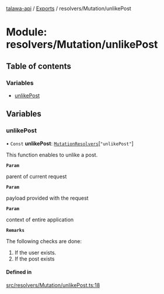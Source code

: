 [talawa-api](../README.md) / [Exports](../modules.md) / resolvers/Mutation/unlikePost

# Module: resolvers/Mutation/unlikePost

## Table of contents

### Variables

- [unlikePost](resolvers_Mutation_unlikePost.md#unlikepost)

## Variables

### unlikePost

• `Const` **unlikePost**: [`MutationResolvers`](types_generatedGraphQLTypes.md#mutationresolvers)[``"unlikePost"``]

This function enables to unlike a post.

**`Param`**

parent of current request

**`Param`**

payload provided with the request

**`Param`**

context of entire application

**`Remarks`**

The following checks are done:

1. If the user exists.
2. If the post exists

#### Defined in

[src/resolvers/Mutation/unlikePost.ts:18](https://github.com/PalisadoesFoundation/talawa-api/blob/cf57ca9/src/resolvers/Mutation/unlikePost.ts#L18)
